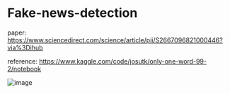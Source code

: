 # Fake-news-detection
paper: https://www.sciencedirect.com/science/article/pii/S2667096821000446?via%3Dihub

reference: https://www.kaggle.com/code/josutk/only-one-word-99-2/notebook

![image](https://github.com/user-attachments/assets/0eba5991-06b3-4307-af73-2134c89a0a72)


